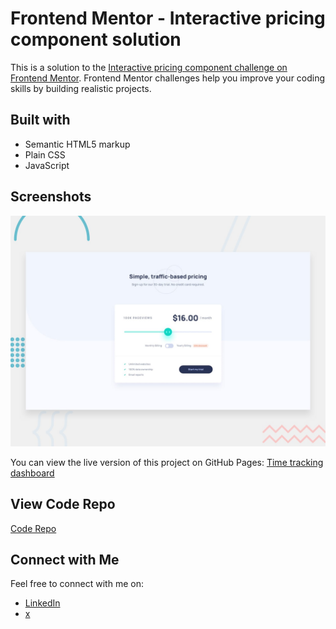 # Frontend Mentor - Interactive pricing component solution

This is a solution to the [Interactive pricing component challenge on Frontend Mentor](https://www.frontendmentor.io/challenges/interactive-pricing-component-t0m8PIyY8). Frontend Mentor challenges help you improve your coding skills by building realistic projects. 

## Built with

- Semantic HTML5 markup
- Plain CSS
- JavaScript


## Screenshots

![Screenshot](img/screenshot.jpg)

You can view the live version of this project on GitHub Pages: [Time tracking dashboard](https://iamupo.github.io/FrontendMentor-Solutions/interactive-pricing-component-main/)

## View Code Repo

[Code Repo](https://github.com/iamupo/FrontendMentor-Solutions/tree/main/interactive-pricing-component-main)

## Connect with Me

Feel free to connect with me on:

- [LinkedIn](https://www.linkedin.com/in/iamupo/)
- [x](https://www.x.com/iamupo/)